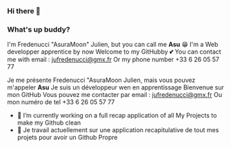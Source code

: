### Hi there 👋
### What's up buddy?
I'm Fredenucci "AsuraMoon" Julien, but you can call me **Asu** 😁
I'm a Web developper apprentice by now
Welcome to my GitHubby 💕
You can contact me with email : jufredenucci@gmx.fr
Or my phone number +33 6 26 05 57 77

Je me présente Fredenucci "AsuraMoon Julien, mais vous pouvez m'appeler **Asu**
Je suis un développeur wen en apprentissage
Bienvenue sur mon GitHub
Vous pouvez me contacter par email : jufredenucci@gmx.fr
Ou mon numéro de tel +33 6 26 05 57 77


- 🔭 I’m currently working on a full recap application of all My Projects to make my Github clean
- 🔭 Je travail actuellement sur une application recapitulative de tout mes projets pour avoir un Github Propre

<!--
**AsuraMoon/AsuraMoon** is a ✨ _special_ ✨ repository because its `README.md` (this file) appears on your GitHub profile.

Here are some ideas to get you started:

- 🔭 I’m currently working on ...
- 🌱 I’m currently learning ...
- 👯 I’m looking to collaborate on ...
- 🤔 I’m looking for help with ...
- 💬 Ask me about ...
- 📫 How to reach me: ...
- 😄 Pronouns: ...
- ⚡ Fun fact: ...
-->
